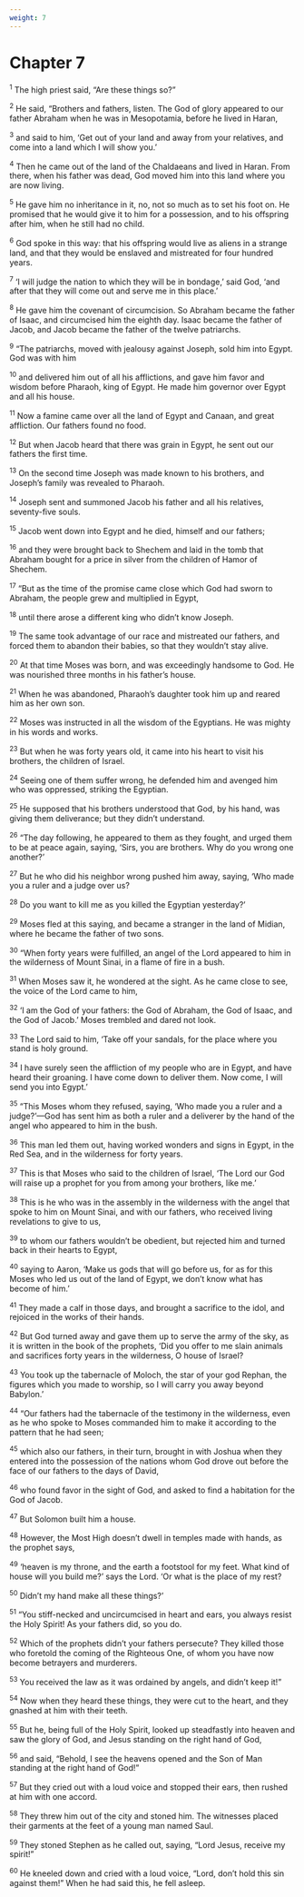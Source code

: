 ```yaml
---
weight: 7
---
```


# Chapter 7

<sup>1</sup> The high priest said, “Are these things so?” 

<sup>2</sup> He said, “Brothers and fathers, listen. The God of glory appeared to our father Abraham when he was in Mesopotamia, before he lived in Haran, 

<sup>3</sup> and said to him, ‘Get out of your land and away from your relatives, and come into a land which I will show you.’ 

<sup>4</sup> Then he came out of the land of the Chaldaeans and lived in Haran. From there, when his father was dead, God moved him into this land where you are now living. 

<sup>5</sup> He gave him no inheritance in it, no, not so much as to set his foot on. He promised that he would give it to him for a possession, and to his offspring after him, when he still had no child. 

<sup>6</sup> God spoke in this way: that his offspring would live as aliens in a strange land, and that they would be enslaved and mistreated for four hundred years. 

<sup>7</sup> ‘I will judge the nation to which they will be in bondage,’ said God, ‘and after that they will come out and serve me in this place.’ 

<sup>8</sup> He gave him the covenant of circumcision. So Abraham became the father of Isaac, and circumcised him the eighth day. Isaac became the father of Jacob, and Jacob became the father of the twelve patriarchs. 

<sup>9</sup> “The patriarchs, moved with jealousy against Joseph, sold him into Egypt. God was with him 

<sup>10</sup> and delivered him out of all his afflictions, and gave him favor and wisdom before Pharaoh, king of Egypt. He made him governor over Egypt and all his house. 

<sup>11</sup> Now a famine came over all the land of Egypt and Canaan, and great affliction. Our fathers found no food. 

<sup>12</sup> But when Jacob heard that there was grain in Egypt, he sent out our fathers the first time. 

<sup>13</sup> On the second time Joseph was made known to his brothers, and Joseph’s family was revealed to Pharaoh. 

<sup>14</sup> Joseph sent and summoned Jacob his father and all his relatives, seventy-five souls. 

<sup>15</sup> Jacob went down into Egypt and he died, himself and our fathers; 

<sup>16</sup> and they were brought back to Shechem and laid in the tomb that Abraham bought for a price in silver from the children of Hamor of Shechem. 

<sup>17</sup> “But as the time of the promise came close which God had sworn to Abraham, the people grew and multiplied in Egypt, 

<sup>18</sup> until there arose a different king who didn’t know Joseph. 

<sup>19</sup> The same took advantage of our race and mistreated our fathers, and forced them to abandon their babies, so that they wouldn’t stay alive. 

<sup>20</sup> At that time Moses was born, and was exceedingly handsome to God. He was nourished three months in his father’s house. 

<sup>21</sup> When he was abandoned, Pharaoh’s daughter took him up and reared him as her own son. 

<sup>22</sup> Moses was instructed in all the wisdom of the Egyptians. He was mighty in his words and works. 

<sup>23</sup> But when he was forty years old, it came into his heart to visit his brothers, the children of Israel. 

<sup>24</sup> Seeing one of them suffer wrong, he defended him and avenged him who was oppressed, striking the Egyptian. 

<sup>25</sup> He supposed that his brothers understood that God, by his hand, was giving them deliverance; but they didn’t understand. 

<sup>26</sup> “The day following, he appeared to them as they fought, and urged them to be at peace again, saying, ‘Sirs, you are brothers. Why do you wrong one another?’ 

<sup>27</sup> But he who did his neighbor wrong pushed him away, saying, ‘Who made you a ruler and a judge over us? 

<sup>28</sup> Do you want to kill me as you killed the Egyptian yesterday?’ 

<sup>29</sup> Moses fled at this saying, and became a stranger in the land of Midian, where he became the father of two sons. 

<sup>30</sup> “When forty years were fulfilled, an angel of the Lord appeared to him in the wilderness of Mount Sinai, in a flame of fire in a bush. 

<sup>31</sup> When Moses saw it, he wondered at the sight. As he came close to see, the voice of the Lord came to him, 

<sup>32</sup> ‘I am the God of your fathers: the God of Abraham, the God of Isaac, and the God of Jacob.’ Moses trembled and dared not look. 

<sup>33</sup> The Lord said to him, ‘Take off your sandals, for the place where you stand is holy ground. 

<sup>34</sup> I have surely seen the affliction of my people who are in Egypt, and have heard their groaning. I have come down to deliver them. Now come, I will send you into Egypt.’ 

<sup>35</sup> “This Moses whom they refused, saying, ‘Who made you a ruler and a judge?’—God has sent him as both a ruler and a deliverer by the hand of the angel who appeared to him in the bush. 

<sup>36</sup> This man led them out, having worked wonders and signs in Egypt, in the Red Sea, and in the wilderness for forty years. 

<sup>37</sup> This is that Moses who said to the children of Israel, ‘The Lord our God will raise up a prophet for you from among your brothers, like me.’ 

<sup>38</sup> This is he who was in the assembly in the wilderness with the angel that spoke to him on Mount Sinai, and with our fathers, who received living revelations to give to us, 

<sup>39</sup> to whom our fathers wouldn’t be obedient, but rejected him and turned back in their hearts to Egypt, 

<sup>40</sup> saying to Aaron, ‘Make us gods that will go before us, for as for this Moses who led us out of the land of Egypt, we don’t know what has become of him.’ 

<sup>41</sup> They made a calf in those days, and brought a sacrifice to the idol, and rejoiced in the works of their hands. 

<sup>42</sup> But God turned away and gave them up to serve the army of the sky, as it is written in the book of the prophets, ‘Did you offer to me slain animals and sacrifices forty years in the wilderness, O house of Israel? 

<sup>43</sup> You took up the tabernacle of Moloch, the star of your god Rephan, the figures which you made to worship, so I will carry you away beyond Babylon.’ 

<sup>44</sup> “Our fathers had the tabernacle of the testimony in the wilderness, even as he who spoke to Moses commanded him to make it according to the pattern that he had seen; 

<sup>45</sup> which also our fathers, in their turn, brought in with Joshua when they entered into the possession of the nations whom God drove out before the face of our fathers to the days of David, 

<sup>46</sup> who found favor in the sight of God, and asked to find a habitation for the God of Jacob. 

<sup>47</sup> But Solomon built him a house. 

<sup>48</sup> However, the Most High doesn’t dwell in temples made with hands, as the prophet says, 

<sup>49</sup> ‘heaven is my throne, and the earth a footstool for my feet. What kind of house will you build me?’ says the Lord. ‘Or what is the place of my rest? 

<sup>50</sup> Didn’t my hand make all these things?’ 

<sup>51</sup> “You stiff-necked and uncircumcised in heart and ears, you always resist the Holy Spirit! As your fathers did, so you do. 

<sup>52</sup> Which of the prophets didn’t your fathers persecute? They killed those who foretold the coming of the Righteous One, of whom you have now become betrayers and murderers. 

<sup>53</sup> You received the law as it was ordained by angels, and didn’t keep it!” 

<sup>54</sup> Now when they heard these things, they were cut to the heart, and they gnashed at him with their teeth. 

<sup>55</sup> But he, being full of the Holy Spirit, looked up steadfastly into heaven and saw the glory of God, and Jesus standing on the right hand of God, 

<sup>56</sup> and said, “Behold, I see the heavens opened and the Son of Man standing at the right hand of God!” 

<sup>57</sup> But they cried out with a loud voice and stopped their ears, then rushed at him with one accord. 

<sup>58</sup> They threw him out of the city and stoned him. The witnesses placed their garments at the feet of a young man named Saul. 

<sup>59</sup> They stoned Stephen as he called out, saying, “Lord Jesus, receive my spirit!” 

<sup>60</sup> He kneeled down and cried with a loud voice, “Lord, don’t hold this sin against them!” When he had said this, he fell asleep. 


